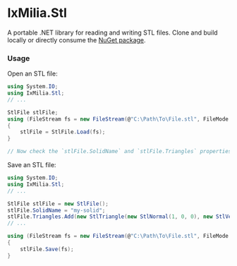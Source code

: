 ﻿IxMilia.Stl
===========

A portable .NET library for reading and writing STL files.  Clone and build
locally or directly consume the
[NuGet package](http://www.nuget.org/packages/IxMilia.Stl/).

### Usage

Open an STL file:

``` C#
using System.IO;
using IxMilia.Stl;
// ...

StlFile stlFile;
using (FileStream fs = new FileStream(@"C:\Path\To\File.stl", FileMode.Open))
{
    stlFile = StlFile.Load(fs);
}

// Now check the `stlFile.SolidName` and `stlFile.Triangles` properties.
```

Save an STL file:

``` C#
using System.IO;
using IxMilia.Stl;
// ...

StlFile stlFile = new StlFile();
stlFile.SolidName = "my-solid";
stlFile.Triangles.Add(new StlTriangle(new StlNormal(1, 0, 0), new StlVertex(0, 0, 0), new StlVertex(1, 0, 0), new StlVertex(1, 1, 0)));
// ...

using (FileStream fs = new FileStream(@"C:\Path\To\File.stl", FileMode.Open))
{
    stlFile.Save(fs);
}
```
